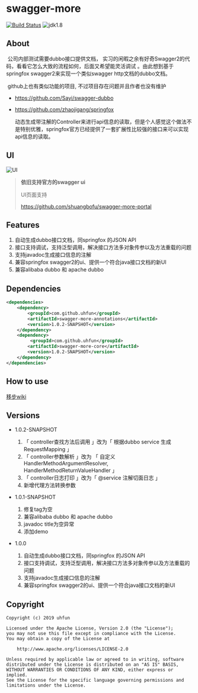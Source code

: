 # swagger-more
[![Build Status](https://travis-ci.org/uhfun/swagger-more.svg?branch=master)](https://travis-ci.org/uhfun/swagger-more) ![jdk1.8](https://img.shields.io/badge/jdk-1.8-blue.svg) 

## About

​		公司内部测试需要dubbo接口提供文档， 实习的闲暇之余有好奇Swagger2的代码，看看它怎么大致的流程如何，后面又希望能灵活调试 。由此想到基于springfox swagger2来实现一个类似swagger http文档的dubbo文档。  

​        github上也有类似功能的项目, 不过项目存在问题并且作者也没有维护

* https://github.com/Sayi/swagger-dubbo

* https://github.com/zhaojigang/springfox

  动态生成带注解的Controller来进行api信息的读取，但是个人感觉这个做法不是特别优雅，springfox官方已经提供了一套扩展性比较强的接口来可以实现api信息的读取。



## UI

![UI](https://raw.githubusercontent.com/uhfun/swagger-more/master/ui.png)

> **依旧支持官方的swagger ui**
>
> UI页面支持
>
>  https://github.com/shuangbofu/swagger-more-portal

## Features

1. 自动生成dubbo接口文档，同springfox 的JSON API
2. 接口支持调试，支持泛型调用，解决接口方法多对象传参以及方法重载的问题
3. 支持javadoc生成接口信息的注解
4. 兼容springfox swagger2的ui、提供一个符合java接口文档的新UI
5. 兼容alibaba dubbo 和 apache dubbo


## Dependencies

```xml
<dependencies>
    <dependency>
        <groupId>com.github.uhfun</groupId>
        <artifactId>swagger-more-annotations</artifactId>
        <version>1.0.2-SNAPSHOT</version>
    </dependency>
    <dependency>
         <groupId>com.github.uhfun</groupId>
        <artifactId>swagger-more-core</artifactId>
        <version>1.0.2-SNAPSHOT</version>
    </dependency>
</dependencies>
```


## How to use

[移步wiki](https://github.com/uhfun/swagger-more/wiki/How-to-use)

## Versions

- 1.0.2-SNAPSHOT
    1. 「 controller查找方法后调用 」改为「 根据dubbo service 生成 RequestMapping 」    
    2. 「 controller参数解析 」改为 「 自定义HandlerMethodArgumentResolver, HandlerMethodReturnValueHandler 」    
    3. 「 controller日志打印 」改为「 @service 注解切面日志 」    
    4.  新增代理方法转换参数    

- 1.0.1-SNAPSHOT
    1. 修复tag为空
    2. 兼容alibaba dubbo 和 apache dubbo
    3. javadoc title为空异常
    4. 添加demo

- 1.0.0
    1. 自动生成dubbo接口文档，同springfox 的JSON API
    2. 接口支持调试，支持泛型调用，解决接口方法多对象传参以及方法重载的问题
    3. 支持javadoc生成接口信息的注解
    4. 兼容springfox swagger2的ui、提供一个符合java接口文档的新UI


## Copyright

```
Copyright (c) 2019 uhfun

Licensed under the Apache License, Version 2.0 (the "License");
you may not use this file except in compliance with the License.
You may obtain a copy of the License at

    http://www.apache.org/licenses/LICENSE-2.0

Unless required by applicable law or agreed to in writing, software
distributed under the License is distributed on an "AS IS" BASIS,
WITHOUT WARRANTIES OR CONDITIONS OF ANY KIND, either express or implied.
See the License for the specific language governing permissions and
limitations under the License.
```
